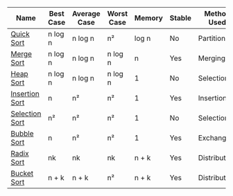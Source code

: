 | Name                | Best Case  | Average Case | Worst Case  | Memory | Stable | Method Used      |
|---------------------|------------|--------------|-------------|--------|--------|------------------|
| [Quick Sort](./quickSort.cpp)     | n log n   | n log n      | n²          | log n | No     | Partitioning     |
| [Merge Sort](./mergeSort.cpp)     | n log n   | n log n      | n log n     | n      | Yes    | Merging          |
| [Heap Sort](./heapSort.cpp)     | n log n   | n log n      | n log n     | 1      | No     | Selection        |
| [Insertion Sort](./insertionSort.cpp)  | n         | n²           | n²          | 1      | Yes    | Insertion        |
| [Selection Sort](./selectionSort.cpp)  | n²        | n²           | n²          | 1      | No     | Selection        |
| [Bubble Sort](./bubbleSort.cpp)    | n         | n²           | n²          | 1      | Yes    | Exchanging       |
| [Radix Sort](./radixSort.cpp)     | nk        | nk           | nk          | n + k  | Yes    | Distribution     |
| [Bucket Sort](./bucketSort.cpp)     | n + k     | n + k        | n²          | n + k  | Yes    | Distribution     |
